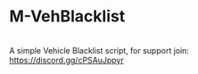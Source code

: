 # M-VehBlacklist
<br/>A simple Vehicle Blacklist script, for support join: https://discord.gg/cPSAuJppyr
